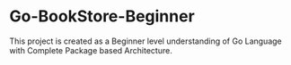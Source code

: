 # Go-BookStore-Beginner
This project is created as a Beginner level understanding of Go Language with Complete Package based Architecture.

